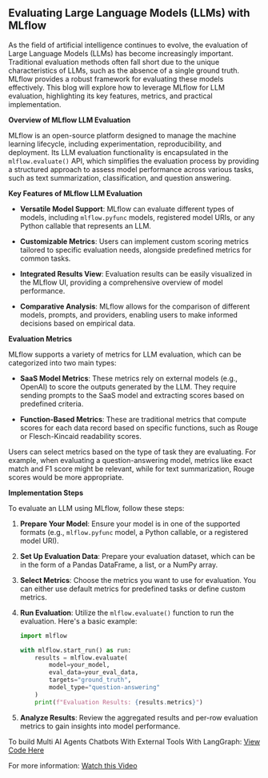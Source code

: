 ## Evaluating Large Language Models (LLMs) with MLflow

As the field of artificial intelligence continues to evolve, the evaluation of Large Language Models (LLMs) has become increasingly important. Traditional evaluation methods often fall short due to the unique characteristics of LLMs, such as the absence of a single ground truth. MLflow provides a robust framework for evaluating these models effectively. This blog will explore how to leverage MLflow for LLM evaluation, highlighting its key features, metrics, and practical implementation.

****Overview of MLflow LLM Evaluation****

MLflow is an open-source platform designed to manage the machine learning lifecycle, including experimentation, reproducibility, and deployment. Its LLM evaluation functionality is encapsulated in the `mlflow.evaluate()` API, which simplifies the evaluation process by providing a structured approach to assess model performance across various tasks, such as text summarization, classification, and question answering.

****Key Features of MLflow LLM Evaluation****

- **Versatile Model Support**: MLflow can evaluate different types of models, including `mlflow.pyfunc` models, registered model URIs, or any Python callable that represents an LLM.

- **Customizable Metrics**: Users can implement custom scoring metrics tailored to specific evaluation needs, alongside predefined metrics for common tasks.

- **Integrated Results View**: Evaluation results can be easily visualized in the MLflow UI, providing a comprehensive overview of model performance.

- **Comparative Analysis**: MLflow allows for the comparison of different models, prompts, and providers, enabling users to make informed decisions based on empirical data.

****Evaluation Metrics****

MLflow supports a variety of metrics for LLM evaluation, which can be categorized into two main types:

- **SaaS Model Metrics**: These metrics rely on external models (e.g., OpenAI) to score the outputs generated by the LLM. They require sending prompts to the SaaS model and extracting scores based on predefined criteria.

- **Function-Based Metrics**: These are traditional metrics that compute scores for each data record based on specific functions, such as Rouge or Flesch-Kincaid readability scores.

Users can select metrics based on the type of task they are evaluating. For example, when evaluating a question-answering model, metrics like exact match and F1 score might be relevant, while for text summarization, Rouge scores would be more appropriate.

****Implementation Steps****

To evaluate an LLM using MLflow, follow these steps:

1. **Prepare Your Model**: Ensure your model is in one of the supported formats (e.g., `mlflow.pyfunc` model, a Python callable, or a registered model URI).

2. **Set Up Evaluation Data**: Prepare your evaluation dataset, which can be in the form of a Pandas DataFrame, a list, or a NumPy array.

3. **Select Metrics**: Choose the metrics you want to use for evaluation. You can either use default metrics for predefined tasks or define custom metrics.

4. **Run Evaluation**: Utilize the `mlflow.evaluate()` function to run the evaluation. Here's a basic example:

   ```python
   import mlflow

   with mlflow.start_run() as run:
       results = mlflow.evaluate(
           model=your_model,
           eval_data=your_eval_data,
           targets="ground_truth",
           model_type="question-answering"
       )
       print(f"Evaluation Results: {results.metrics}")
   ```

5. **Analyze Results**: Review the aggregated results and per-row evaluation metrics to gain insights into model performance.


To build Multi AI Agents Chatbots With External Tools With LangGraph: [View Code Here](https://github.com/SaiKumarSeela/Explored-GenAI/tree/main/LLMEvaluation)

For more information: [Watch this Video](https://www.youtube.com/watch?v=VCwk0Xk1oR0&t=286s)
